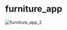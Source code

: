 # furniture_app


![furniture_app_2](https://user-images.githubusercontent.com/44390350/112872032-6ef29400-90af-11eb-8d88-725f4d5bf5d3.gif)


